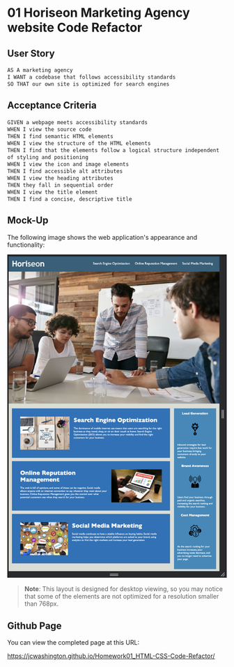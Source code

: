 # 01 Horiseon Marketing Agency website Code Refactor

## User Story

```
AS A marketing agency
I WANT a codebase that follows accessibility standards
SO THAT our own site is optimized for search engines
```

## Acceptance Criteria

```
GIVEN a webpage meets accessibility standards
WHEN I view the source code
THEN I find semantic HTML elements
WHEN I view the structure of the HTML elements
THEN I find that the elements follow a logical structure independent of styling and positioning
WHEN I view the icon and image elements
THEN I find accessible alt attributes
WHEN I view the heading attributes
THEN they fall in sequential order
WHEN I view the title element
THEN I find a concise, descriptive title
```

## Mock-Up

The following image shows the web application's appearance and functionality:

![The Horiseon webpage includes a navigation bar, a header image, and cards with text and images at the bottom of the page.](./assets/images/Homework01_Horiseon-Code-Refactor_JCWashington.png)

> **Note**: This layout is designed for desktop viewing, so you may notice that some of the elements are not optimized for a resolution smaller than 768px. 


## Github Page

You can view the completed page at this URL:

https://jcwashington.github.io/Homework01_HTML-CSS-Code-Refactor/

